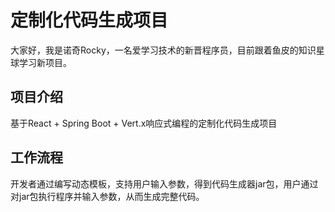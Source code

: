 # 定制化代码生成项目
大家好，我是诺奇Rocky，一名爱学习技术的新晋程序员，目前跟着鱼皮的知识星球学习新项目。

## 项目介绍
基于React + Spring Boot + Vert.x响应式编程的定制化代码生成项目

## 工作流程
开发者通过编写动态模板，支持用户输入参数，得到代码生成器jar包，用户通过对jar包执行程序并输入参数，从而生成完整代码。